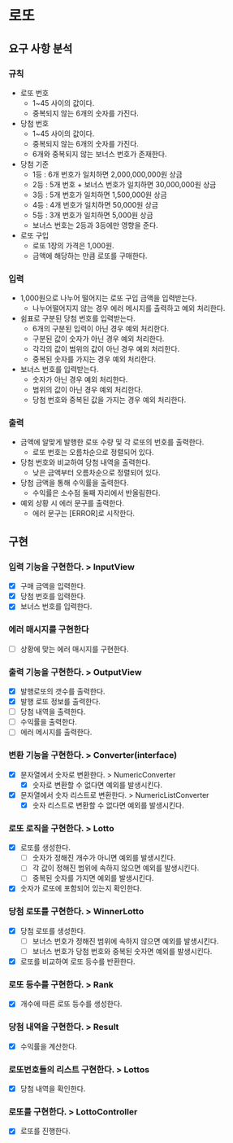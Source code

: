 # 로또

## 요구 사항 분석

### 규칙

- 로또 번호
    - 1~45 사이의 값이다.
    - 중복되지 않는 6개의 숫자를 가진다.
- 당첨 번호
    - 1~45 사이의 값이다.
    - 중복되지 않는 6개의 숫자를 가진다.
    - 6개와 중복되지 않는 보너스 번호가 존재한다.
- 당첨 기준
    - 1등 : 6개 번호가 일치하면 2,000,000,000원 상금
    - 2등 : 5개 번호 + 보너스 번호가 일치하면 30,000,000원 상금
    - 3등 : 5개 번호가 일치하면 1,500,000원 상금
    - 4등 : 4개 번호가 일치하면 50,000원 상금
    - 5등 : 3개 번호가 일치하면 5,000원 상금
    - 보너스 번호는 2등과 3등에만 영향을 준다.
- 로또 구입
    - 로또 1장의 가격은 1,000원.
    - 금액에 해당하는 만큼 로또를 구매한다.

### 입력

- 1,000원으로 나누어 떨어지는 로또 구입 금액을 입력받는다.
    - 나누어떨어지지 않는 경우 에러 메시지를 출력하고 예외 처리한다.
- 쉼표로 구분된 당첨 번호를 입력받는다.
    - 6개의 구분된 입력이 아닌 경우 예외 처리한다.
    - 구분된 값이 숫자가 아닌 경우 예외 처리한다.
    - 각각의 값이 범위의 값이 아닌 경우 예외 처리한다.
    - 중복된 숫자를 가지는 경우 예외 처리한다.
- 보너스 번호를 입력받는다.
    - 숫자가 아닌 경우 예외 처리한다.
    - 범위의 값이 아닌 경우 예외 처리한다.
    - 당첨 번호와 중복된 값을 가지는 경우 예외 처리한다.

### 출력

- 금액에 알맞게 발행한 로또 수량 및 각 로또의 번호를 출력한다.
    - 로또 번호는 오름차순으로 정렬되어 있다.
- 당첨 번호와 비교하여 당첨 내역을 출력한다.
    - 낮은 금액부터 오름차순으로 정렬되어 있다.
- 당첨 금액을 통해 수익률을 출력한다.
    - 수익률은 소수점 둘째 자리에서 반올림한다.
- 예외 상황 시 에러 문구를 출력한다.
    - 에러 문구는 [ERROR]로 시작한다.

## 구현

### 입력 기능을 구현한다. > InputView

- [x] 구매 금액을 입력한다.
- [x] 당첨 번호를 입력한다.
- [x] 보너스 번호를 입력한다.

### 에러 매시지를 구현한다
- [ ] 상황에 맞는 에러 매시지를 구현한다.

### 출력 기능을 구현한다. > OutputView

- [x] 발행로또의 갯수를 출력한다.
- [x] 발행 로또 정보를 출력한다.
- [ ] 당첨 내역을 출력한다.
- [ ] 수익률을 출력한다.
- [ ] 에러 메시지를 출력한다.

### 변환 기능을 구현한다. > Converter(interface)

- [x] 문자열에서 숫자로 변환한다. > NumericConverter
  - [x] 숫자로 변환할 수 없다면 예외를 발생시킨다.
- [x] 문자열에서 숫자 리스트로 변환한다. > NumericListConverter
  - [x] 숫자 리스트로 변환할 수 없다면 예외를 발생시킨다.

### 로또 로직을 구현한다. > Lotto

- [x] 로또를 생성한다. 
  - [ ] 숫자가 정해진 개수가 아니면 예외를 발생시킨다.
  - [ ] 각 값이 정해진 범위에 속하지 않으면 예외를 발생시킨다.
  - [ ] 중복된 숫자를 가지면 예외를 발생시킨다.
- [x] 숫자가 로또에 포함되어 있는지 확인한다.

### 당첨 로또를 구현한다. > WinnerLotto

- [x] 당첨 로또를 생성한다.
  - [ ] 보너스 번호가 정해진 범위에 속하지 않으면 예외를 발생시킨다.
  - [ ] 보너스 번호가 당첨 번호와 중복된 숫자면 예외를 발생시킨다.
- [x] 로또를 비교하여 로또 등수를 반환한다.

### 로또 등수를 구현한다. > Rank

- [x] 개수에 따른 로또 등수를 생성한다.

### 당첨 내역을 구현한다. > Result

- [x] 수익률을 계산한다.

### 로또번호들의 리스트 구현한다. > Lottos

- [x] 당첨 내역을 확인한다.

### 로또를 구현한다. > LottoController

- [x] 로또를 진행한다.
